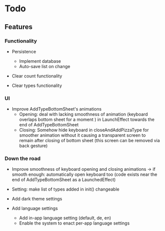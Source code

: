 # Todo

## Features

### Functionality
- Persistence 
  - Implement database
  - Auto-save list on change

- Clear count functionality
- Clear types functionality

### UI
- Improve AddTypeBottomSheet's animations
  - Opening: deal with lacking smoothness of animation (keyboard overlaps bottom sheet for a moment ) in LaunchEffect towards the end of AddTypeBottomSheet
  - Closing: Somehow hide keyboard in closeAndAddPizzaType for smoother animation without it causing a transparent screen to remain after closing of bottom sheet (this screen can be removed via back gesture)

### Down the road
- Improve smoothness of keyboard opening and closing animations → if smooth enough: automatically open keyboard too (code exists near the end of AddTypeBottomSheet as a LaunchedEffect)

- Setting: make list of types added in init() changeable
 
- Add dark theme settings

- Add language settings
  - Add in-app language setting (default, de, en)
  - Enable the system to enact per-app language settings